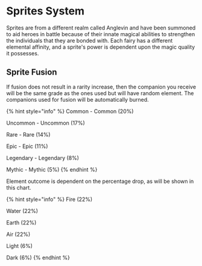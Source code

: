 # Sprites System

Sprites are from a different realm called Anglevin and have been summoned to aid heroes in battle because of their innate magical abilities to strengthen the individuals that they are bonded with. Each fairy has a different elemental affinity, and a sprite's power is dependent upon the magic quality it possesses.

## Sprite Fusion

If fusion does not result in a rarity increase, then the companion you receive will be the same grade as the ones used but will have random element. The companions used for fusion will be automatically burned.&#x20;

{% hint style="info" %}
Common - Common (20%)&#x20;

Uncommon - Uncommon (17%)&#x20;

Rare - Rare (14%)&#x20;

Epic - Epic (11%)&#x20;

Legendary - Legendary (8%)&#x20;

Mythic - Mythic (5%)&#x20;
{% endhint %}

Element outcome is dependent on the percentage drop, as will be shown in this chart.&#x20;

{% hint style="info" %}
Fire (22%)&#x20;

Water (22%)&#x20;

Earth (22%)&#x20;

Air (22%)&#x20;

Light (6%)&#x20;

Dark (6%)
{% endhint %}

